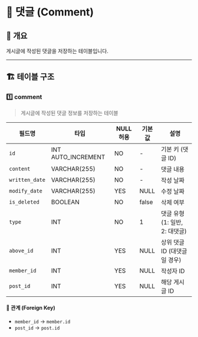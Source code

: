 # 📂 댓글 (Comment)

## 📖 개요
게시글에 작성된 댓글을 저장하는 테이블입니다.

---

## 🏗️ 테이블 구조

### 1️⃣ comment
> 게시글에 작성된 댓글 정보를 저장하는 테이블

| 필드명            | 타입             | NULL 허용 | 기본값  | 설명 |
|----------------|-----------------|----------|--------|------|
| `id`           | INT AUTO_INCREMENT | NO       | -      | 기본 키 (댓글 ID) |
| `content`      | VARCHAR(255)      | NO       | -      | 댓글 내용 |
| `written_date` | VARCHAR(255)    | NO       | -      | 작성 날짜 |
| `modify_date`  | VARCHAR(255)     | YES      | NULL   | 수정 날짜 |
| `is_deleted`   | BOOLEAN           | NO       | false  | 삭제 여부 |
| `type`         | INT               | NO       | 1      | 댓글 유형 (1: 일반, 2: 대댓글) |
| `above_id`     | INT               | YES      | NULL   | 상위 댓글 ID (대댓글일 경우) |
| `member_id`    | INT               | YES      | NULL   | 작성자 ID |
| `post_id`      | INT               | YES      | NULL   | 해당 게시글 ID |

#### 🔗 관계 (Foreign Key)
- `member_id` → `member.id`
- `post_id` → `post.id`
